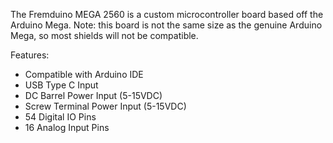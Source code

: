 The Fremduino MEGA 2560 is a custom microcontroller board based off the Arduino Mega.  Note: this board is not the same size as the genuine Arduino Mega, so most shields will not be compatible.

Features:
- Compatible with Arduino IDE
- USB Type C Input
- DC Barrel Power Input (5-15VDC)
- Screw Terminal Power Input (5-15VDC)
- 54 Digital IO Pins
- 16 Analog Input Pins
